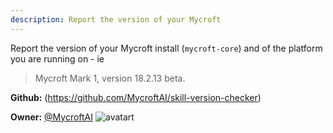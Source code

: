 ```yaml
---
description: Report the version of your Mycroft
---
```

Report the version of your Mycroft install (`mycroft-core`) and of the platform you are running on - ie
> Mycroft Mark 1, version 18.2.13 beta.

**Github:** (https://github.com/MycroftAI/skill-version-checker)

**Owner:** [@MycroftAI](https://github.com/MycroftAI) ![avatart](https://avatars0.githubusercontent.com/u/14171097?v=4)

